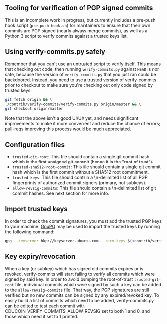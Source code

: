 Tooling for verification of PGP signed commits
----------------------------------------------

This is an incomplete work in progress, but currently includes a pre-push hook
script (`pre-push-hook.sh`) for maintainers to ensure that their own commits
are PGP signed (nearly always merge commits), as well as a Python 3 script to verify
commits against a trusted keys list.


Using verify-commits.py safely
------------------------------

Remember that you can't use an untrusted script to verify itself. This means
that checking out code, then running `verify-commits.py` against `HEAD` is
_not_ safe, because the version of `verify-commits.py` that you just ran could
be backdoored. Instead, you need to use a trusted version of verify-commits
prior to checkout to make sure you're checking out only code signed by trusted
keys:

 ```sh
 git fetch origin && \
 ./contrib/verify-commits/verify-commits.py origin/master && \
 git checkout origin/master
 ```

Note that the above isn't a good UI/UX yet, and needs significant improvements
to make it more convenient and reduce the chance of errors; pull-reqs
improving this process would be much appreciated.

Configuration files
-------------------

* `trusted-git-root`: This file should contain a single git commit hash which is the first unsigned git commit (hence it is the "root of trust").
* `trusted-sha512-root-commit`: This file should contain a single git commit hash which is the first commit without a SHA512 root commitment.
* `trusted-keys`: This file should contain a \n-delimited list of all PGP fingerprints of authorized commit signers (primary, not subkeys).
* `allow-revsig-commits`: This file should contain a \n-delimited list of git commit hashes. See next section for more info.

Import trusted keys
-------------------
In order to check the commit signatures, you must add the trusted PGP keys to your machine. [GnuPG](https://gnupg.org/) may be used to import the trusted keys by running the following command:

```sh
gpg --keyserver hkp://keyserver.ubuntu.com --recv-keys $(<contrib/verify-commits/trusted-keys)
```

Key expiry/revocation
---------------------

When a key (or subkey) which has signed old commits expires or is revoked,
verify-commits will start failing to verify all commits which were signed by
said key. In order to avoid bumping the root-of-trust `trusted-git-root`
file, individual commits which were signed by such a key can be added to the
`allow-revsig-commits` file. That way, the PGP signatures are still verified
but no new commits can be signed by any expired/revoked key. To easily build a
list of commits which need to be added, verify-commits.py can be edited to test
each commit with CDUCOIN_VERIFY_COMMITS_ALLOW_REVSIG set to both 1 and 0, and
those which need it set to 1 printed.
